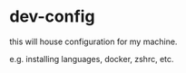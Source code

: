 # dev-config

this will house configuration for my machine.

e.g. installing languages, docker, zshrc, etc.
